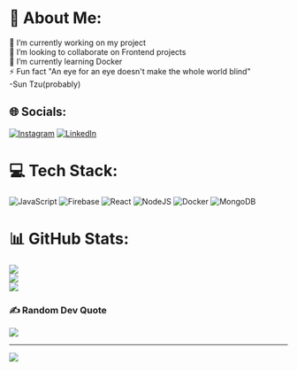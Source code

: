 # 💫 About Me:
🔭 I’m currently working on my project<br>👯 I’m looking to collaborate on Frontend projects<br>🌱 I’m currently learning Docker<br>⚡ Fun fact "An eye for an eye doesn't make the whole world blind"<br>                                                                                     -Sun Tzu(probably)


## 🌐 Socials:
[![Instagram](https://img.shields.io/badge/Instagram-%23E4405F.svg?logo=Instagram&logoColor=white)](https://instagram.com/__manishh____) [![LinkedIn](https://img.shields.io/badge/LinkedIn-%230077B5.svg?logo=linkedin&logoColor=white)](https://linkedin.com/in/https://www.linkedin.com/in/harimanish/) 

# 💻 Tech Stack:
![JavaScript](https://img.shields.io/badge/javascript-%23323330.svg?style=flat&logo=javascript&logoColor=%23F7DF1E) ![Firebase](https://img.shields.io/badge/firebase-%23039BE5.svg?style=flat&logo=firebase) ![React](https://img.shields.io/badge/react-%2320232a.svg?style=flat&logo=react&logoColor=%2361DAFB) ![NodeJS](https://img.shields.io/badge/node.js-6DA55F?style=flat&logo=node.js&logoColor=white) ![Docker](https://img.shields.io/badge/docker-%230db7ed.svg?style=flat&logo=docker&logoColor=white) ![MongoDB](https://img.shields.io/badge/MongoDB-%234ea94b.svg?style=flat&logo=mongodb&logoColor=white)
# 📊 GitHub Stats:
![](https://github-readme-stats.vercel.app/api?username=harimanish&theme=solarized-dark&hide_border=true&include_all_commits=true&count_private=false)<br/>
![](https://github-readme-streak-stats.herokuapp.com/?user=harimanish&theme=solarized-dark&hide_border=true)<br/>
![](https://github-readme-stats.vercel.app/api/top-langs/?username=harimanish&theme=solarized-dark&hide_border=true&include_all_commits=true&count_private=false&layout=compact)

### ✍️ Random Dev Quote
![](https://quotes-github-readme.vercel.app/api?type=vetical&theme=radical)

---
[![](https://visitcount.itsvg.in/api?id=harimanish&icon=5&color=0)](https://visitcount.itsvg.in)

<!-- Proudly created with GPRM ( https://gprm.itsvg.in ) -->
